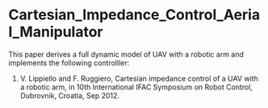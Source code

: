 # Cartesian_Impedance_Control_Aerial_Manipulator

This paper derives a full dynamic model of UAV with a robotic arm and implements the following controlller: 
1. V. Lippiello and F. Ruggiero, Cartesian impedance control of a UAV with a robotic arm, in 10th International
IFAC Symposium on Robot Control, Dubrovnik, Croatia, Sep 2012.
